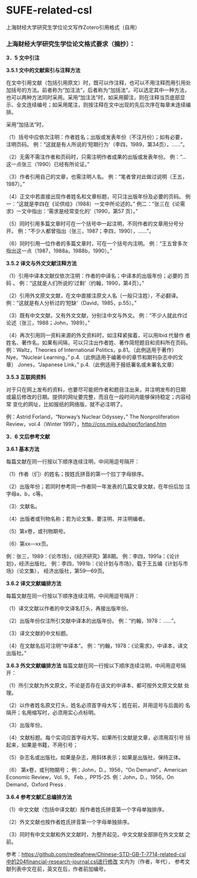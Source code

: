 # SUFE-related-csl

上海财经大学研究生学位论文写作Zotero引用格式（自用）

### 上海财经大学研究生学位论文格式要求（摘抄）：

**3．5 文中引注** 

**3.5.1 文中的文献索引与注释方法**

在文中引用文献（包括引用原文）时，既可以作注释，也可以不用注释而用引用处加括号的方法。前者称为“加注法”，后者称为“加括法”。可以选定其中一种方法，也可以两种方法同时采用。采用“加注法”时，如采用脚注，则在注释当页底部显示、全文连续编号；如采用尾注，则按注释在文中出现的先后次序在每章末连续编排。

采用“加括法”时，

（1）括号中应依次注明：作者姓名；出版或发表年份（不注月份）；如有必要，
注明页码。
例：“这就是有人所说的‘短期行为’（李四，1989，第34页），……”。

（2）无需不需注作者和页码时，只需注明作者成果的出版或发表年份。
例：“…这一点张三（1990）已经有所论证。”

（3）作者引用自己的文章，也需注明人名。
例：“笔者曾对此做过说明（王五，1987）。”

（4）正文中若直接出现作者姓名和文章标题，可只注出版年份及必要的页码。
例一：“这就是李四在《论供给》（1988）一文中所论述的。”
例二：“张三在《论需求》一文中指出：‘需求是经常变化的’（1990，第57
页）。”

（5）同时引用多篇文章时可在一个括号中一起注明，不同作者的文章用分号分
开。
例：“不少人都曾指出（张三，1987；李四，1990），……”。

（6）同时引用一位作者的多篇文章时，可在一个括号内注明。
例：“王五曾多次指出这一点（1987，1988a，1988b，1990）。”

**3.5.2 译文与外文文献注释方法**

（1）引用中译本文献仅依次注明：作者的中译名；中译本的出版年份；必要的
页码 。
例：“这就是人们所说的‘过剩’（约翰，1990，第4页）。”

（2）引用外文原文文献，在文中直接注原文人名（一般只注姓），不必翻译。
例：“这就是有人分析过的‘短缺’（David，1985，p.55）。”

（3）既有中文文献，又有外文文献，分别注中文与外文。
例：“不少人就此作过论述（张三，1988；John，1989）。”

（4）再次引用同一资料来源的外文资料时，如注释紧挨着，可以用Ibid.代替作
者姓名、著作名。如果有间隔，可以只注出作者姓、著作简短题目和资料所在页码。
例：Waltz，Theories of International Politics，p.81。（此例适用于著作）
Nye，“Nuclear Learning，” p.4.（此例适用于编著中的章节和期刊杂志中的文章）
Jones，“Japanese Link，” p.4.（此例适用于报纸署名或未署名文章）

**3.5.3 互联网资料**

对于只在网上发布的资料，也要尽可能把作者和题目注出来，并注明发布的日期
或最后修改的日期。提供的网址要完整，而且在一段时间内能够保持稳定；内容经常
变化的网址，比如报纸的网络版，就不必注明了。

例：Astrid Forland，“Norway’s Nuclear Odyssey，” The Nonproliferation
 Review，vol.4（Winter 1997），http://cns.miis.edu/npr/forland.htm
 
**3．6 文后参考文献**

**3.6.1 基本方法**

每篇文献在同一行按以下顺序连续注明，中间用逗号隔开：

（1）作者（们）的姓名；按姓氏拼音的第一个拉丁字母排序。

（2）出版年份；若同时参考同一作者同一年发表的几篇文章文献，在年份后加
注字母a，b，c等。

（3）文献名。

（4）出版者或刊物名称；若为论文集，要注明，并注明编者。

（5）第x卷，或刊物期号。

（6）第xx—xx页。

例：张三，1989：《论市场》，《经济研究》第8期。
例：李四，1991a：《论计划》，经济出版社。
例：李四，1991b：《论计划与市场》，载于王五编《计划与市场》（论文集），
经济出版社，第59—69页。

**3.6.2 译文文献编排方法**

每篇文献在同一行按以下顺序连续注明，中间用逗号隔开：

（1）译文文献以作者的中文译名打头，再接出版年份。

（2）出版年份仅注所引文献中译本的出版年份。
例：“约翰，1978：……”。

（3）译文文献的中文标题。

（4）在文献名后可注明“中译本”。
例：“约翰，1978：《论需求》，中译本，译文出版社。”

**3.6.3 外文文献编排方法**
每篇文献在同一行按以下顺序连续注明，中间用逗号隔开：

（1）所引文献为外文原文，不论是否存在该文的中译本，都可按外文原文文献
处理。

（2）以作者姓名原文打头，姓名必须首字母大写；姓在前，并用逗号与后面的
名隔开；名用缩写时，必须用实心点标明。

（3）出版年份。

（4）文献标题。每个实词应首字母大写。如果所引文献是文章，必须用双引号
括起来，如果是书籍，不用引号；

（5）杂志名或出版社。如果是杂志，用斜体表示；如果是出版社，保持正体。

（6） 第x卷，或刊物期号；
例：John，D.，1956，“On Demand”，American Economic Review，Vol. 9，
Feb.，PP15-25. 例：John，D.，1956，On Demand，Oxford Press .

**3.6.4 参考文献汇总编排方法**

（1）中文文献（包括中译文献）按作者姓氏拼音第一个字母单独排序。

（2）外文文献也按作者姓氏拼音第一个字母单独排序。

（3）同时有中文文献和外文文献时，为整齐起见，中文文献全部排在外文文献
之前。

参考：https://github.com/redleafnew/Chinese-STD-GB-T-7714-related-csl中的204financial-research-journal.csl进行修改
文内为（作者，年代），
参考文献列表中文在前，英文在后，作者前加编号。
